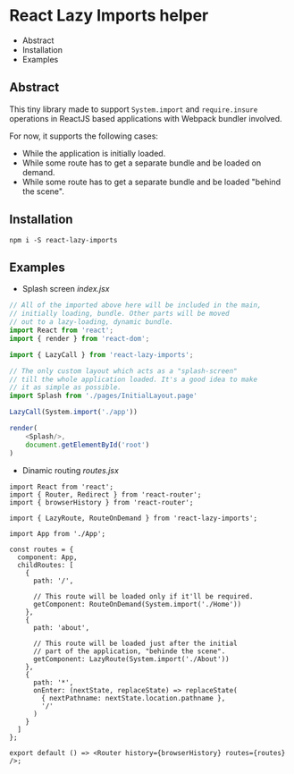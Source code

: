 # React Lazy Imports helper

<!-- MarkdownTOC -->

- Abstract
- Installation
- Examples

<!-- /MarkdownTOC -->

## Abstract

This tiny library made to support `System.import` and `require.insure` operations in ReactJS based applications with Webpack bundler involved. 

For now, it supports the following cases:

* While the application is initially loaded.
* While some route has to get a separate bundle and be loaded on demand.
* While some route has to get a separate bundle and be loaded "behind the scene".

## Installation

`npm i -S react-lazy-imports`

## Examples

* Splash screen
_index.jsx_
```js
// All of the imported above here will be included in the main,
// initially loading, bundle. Other parts will be moved
// out to a lazy-loading, dynamic bundle.
import React from 'react';
import { render } from 'react-dom';

import { LazyCall } from 'react-lazy-imports';

// The only custom layout which acts as a "splash-screen"
// till the whole application loaded. It's a good idea to make
// it as simple as possible.
import Splash from './pages/InitialLayout.page'

LazyCall(System.import('./app'))

render(
    <Splash/>,
    document.getElementById('root')
)
```

* Dinamic routing
_routes.jsx_
```
import React from 'react';
import { Router, Redirect } from 'react-router';
import { browserHistory } from 'react-router';

import { LazyRoute, RouteOnDemand } from 'react-lazy-imports';

import App from './App';

const routes = {
  component: App,
  childRoutes: [
    {
      path: '/',

      // This route will be loaded only if it'll be required.
      getComponent: RouteOnDemand(System.import('./Home'))
    },
    {
      path: 'about',

      // This route will be loaded just after the initial 
      // part of the application, "behinde the scene".
      getComponent: LazyRoute(System.import('./About'))
    },
    {
      path: '*',
      onEnter: (nextState, replaceState) => replaceState(
        { nextPathname: nextState.location.pathname }, 
        '/'
      )
    }
  ]
};

export default () => <Router history={browserHistory} routes={routes} />;
```
